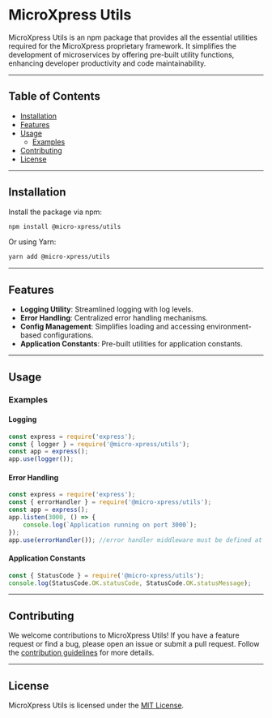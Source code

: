 # MicroXpress Utils

MicroXpress Utils is an npm package that provides all the essential utilities required for the MicroXpress proprietary framework. It simplifies the development of microservices by offering pre-built utility functions, enhancing developer productivity and code maintainability.

---

## Table of Contents

-   [Installation](#installation)
-   [Features](#features)
-   [Usage](#usage)
    -   [Examples](#examples)
-   [Contributing](#contributing)
-   [License](#license)

---

## Installation

Install the package via npm:

```bash
npm install @micro-xpress/utils
```

Or using Yarn:

```bash
yarn add @micro-xpress/utils
```

---

## Features

-   **Logging Utility**: Streamlined logging with log levels.
-   **Error Handling**: Centralized error handling mechanisms.
-   **Config Management**: Simplifies loading and accessing environment-based configurations.
-   **Application Constants**: Pre-built utilities for application constants.

---

## Usage

### Examples

#### Logging

```javascript
const express = require('express');
const { logger } = require('@micro-xpress/utils');
const app = express();
app.use(logger());
```

#### Error Handling

```javascript
const express = require('express');
const { errorHandler } = require('@micro-xpress/utils');
const app = express();
app.listen(3000, () => {
    console.log(`Application running on port 3000`);
});
app.use(errorHandler()); //error handler middleware must be defined at the end to catch all the errors.
```

#### Application Constants

```javascript
const { StatusCode } = require('@micro-xpress/utils');
console.log(StatusCode.OK.statusCode, StatusCode.OK.statusMessage);
```

---

## Contributing

We welcome contributions to MicroXpress Utils! If you have a feature request or find a bug, please open an issue or submit a pull request. Follow the [contribution guidelines](CONTRIBUTING.md) for more details.

---

## License

MicroXpress Utils is licensed under the [MIT License](LICENSE).
